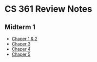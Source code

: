 # CS 361 Review Notes



## Midterm 1

- [Chaper 1 & 2](ch1&2.md)
- [Chaper 3](cha3.md)
- [Chaper 4](ch4.md)
- [Chaper 5](ch5.md)